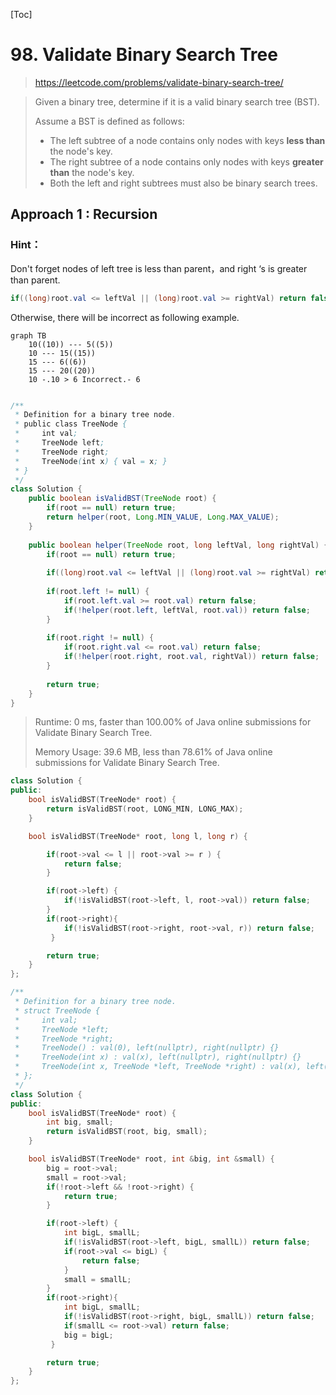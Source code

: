 [Toc]

# 98. Validate Binary Search Tree

> https://leetcode.com/problems/validate-binary-search-tree/

> Given a binary tree, determine if it is a valid binary search tree (BST).
>
> Assume a BST is defined as follows:
>
> - The left subtree of a node contains only nodes with keys **less than** the node's key.
> - The right subtree of a node contains only nodes with keys **greater than** the node's key.
> - Both the left and right subtrees must also be binary search trees.

## Approach 1 : Recursion

### Hint：

Don't forget nodes of left tree is less than parent，and right ‘s is greater than parent.

```java
if((long)root.val <= leftVal || (long)root.val >= rightVal) return false;
```

Otherwise, there will be incorrect as following example.

```mermaid
graph TB
	10((10)) --- 5((5))
	10 --- 15((15))
	15 --- 6((6))
	15 --- 20((20))
	10 -.10 > 6 Incorrect.- 6
```



```java

```

```java
/**
 * Definition for a binary tree node.
 * public class TreeNode {
 *     int val;
 *     TreeNode left;
 *     TreeNode right;
 *     TreeNode(int x) { val = x; }
 * }
 */
class Solution {
    public boolean isValidBST(TreeNode root) {
        if(root == null) return true;
        return helper(root, Long.MIN_VALUE, Long.MAX_VALUE);
    }
    
    public boolean helper(TreeNode root, long leftVal, long rightVal) {
        if(root == null) return true;
        
        if((long)root.val <= leftVal || (long)root.val >= rightVal) return false;
        
        if(root.left != null) {
            if(root.left.val >= root.val) return false;
            if(!helper(root.left, leftVal, root.val)) return false;
        }
        
        if(root.right != null) {
            if(root.right.val <= root.val) return false;
            if(!helper(root.right, root.val, rightVal)) return false;
        }
        
        return true;
    }
}
```

> Runtime: 0 ms, faster than 100.00% of Java online submissions for Validate Binary Search Tree.
>
> Memory Usage: 39.6 MB, less than 78.61% of Java online submissions for Validate Binary Search Tree.

```c++
class Solution {
public:
    bool isValidBST(TreeNode* root) {
        return isValidBST(root, LONG_MIN, LONG_MAX);
    }

    bool isValidBST(TreeNode* root, long l, long r) {

        if(root->val <= l || root->val >= r ) {
            return false;
        }

        if(root->left) {
            if(!isValidBST(root->left, l, root->val)) return false;
        }
        if(root->right){
            if(!isValidBST(root->right, root->val, r)) return false;
         }

        return true;
    }
};
```

```c++
/**
 * Definition for a binary tree node.
 * struct TreeNode {
 *     int val;
 *     TreeNode *left;
 *     TreeNode *right;
 *     TreeNode() : val(0), left(nullptr), right(nullptr) {}
 *     TreeNode(int x) : val(x), left(nullptr), right(nullptr) {}
 *     TreeNode(int x, TreeNode *left, TreeNode *right) : val(x), left(left), right(right) {}
 * };
 */
class Solution {
public:
    bool isValidBST(TreeNode* root) {
        int big, small;
        return isValidBST(root, big, small);
    }

    bool isValidBST(TreeNode* root, int &big, int &small) {
        big = root->val;
        small = root->val;
        if(!root->left && !root->right) {
            return true;
        }

        if(root->left) {
            int bigL, smallL;
            if(!isValidBST(root->left, bigL, smallL)) return false;
            if(root->val <= bigL) {
                return false;
            }
            small = smallL;
        }
        if(root->right){
            int bigL, smallL;
            if(!isValidBST(root->right, bigL, smallL)) return false;
            if(smallL <= root->val) return false;
            big = bigL;
         }

        return true;
    }
};
```

